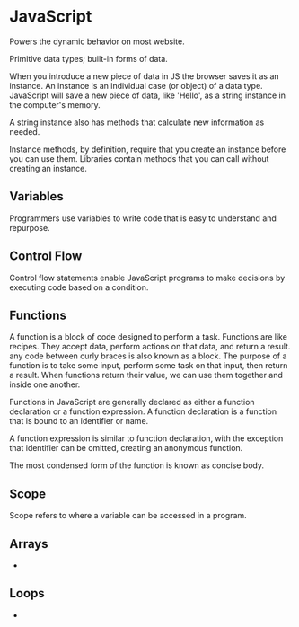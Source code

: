 # JavaScript

Powers the dynamic behavior on most website.

Primitive data types; built-in forms of data.

When you introduce a new piece of data in JS the browser saves it as an instance. An instance is an individual case (or object) of a data type. JavaScript will save a new piece of data, like 'Hello', as a string instance in the computer's memory.

A string instance also has methods that calculate new information as needed.

Instance methods, by definition, require that you create an instance before you can use them. Libraries contain methods that you can call without creating an instance.

## Variables
Programmers use variables to write code that is easy to understand and repurpose. 

## Control Flow
Control flow statements enable JavaScript programs to make decisions by executing code based on a condition. 

## Functions
A function is a block of code designed to perform a task. Functions are like recipes. They accept data, perform actions on that data, and return a result. any code between curly braces is also known as a block.  The purpose of a function is to take some input, perform some task on that input, then return a result. When functions return their value, we can use them together and inside one another. 

Functions in JavaScript are generally declared as either a function declaration or a function expression. A function declaration is a function that is bound to an identifier or name. 

A function expression is similar to function declaration, with the exception that identifier can be omitted, creating an anonymous function.

The most condensed form of the function is known as concise body.

## Scope
Scope refers to where a variable can be accessed in a program. 

## Arrays
-

## Loops
-
